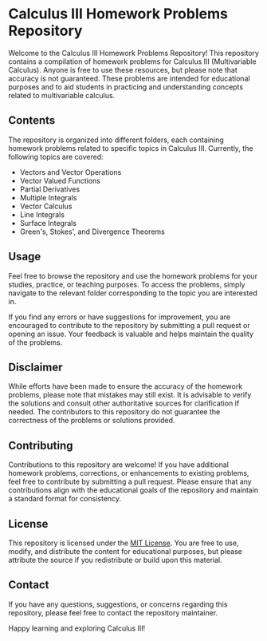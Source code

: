 # Calculus III Homework Problems Repository

Welcome to the Calculus III Homework Problems Repository! This repository contains a compilation of homework problems for Calculus III (Multivariable Calculus). Anyone is free to use these resources, but please note that accuracy is not guaranteed. These problems are intended for educational purposes and to aid students in practicing and understanding concepts related to multivariable calculus.

## Contents

The repository is organized into different folders, each containing homework problems related to specific topics in Calculus III. Currently, the following topics are covered:

- Vectors and Vector Operations
- Vector Valued Functions
- Partial Derivatives
- Multiple Integrals
- Vector Calculus
- Line Integrals
- Surface Integrals
- Green's, Stokes', and Divergence Theorems

## Usage

Feel free to browse the repository and use the homework problems for your studies, practice, or teaching purposes. To access the problems, simply navigate to the relevant folder corresponding to the topic you are interested in.

If you find any errors or have suggestions for improvement, you are encouraged to contribute to the repository by submitting a pull request or opening an issue. Your feedback is valuable and helps maintain the quality of the problems.

## Disclaimer

While efforts have been made to ensure the accuracy of the homework problems, please note that mistakes may still exist. It is advisable to verify the solutions and consult other authoritative sources for clarification if needed. The contributors to this repository do not guarantee the correctness of the problems or solutions provided.

## Contributing

Contributions to this repository are welcome! If you have additional homework problems, corrections, or enhancements to existing problems, feel free to contribute by submitting a pull request. Please ensure that any contributions align with the educational goals of the repository and maintain a standard format for consistency.

## License

This repository is licensed under the [MIT License](LICENSE). You are free to use, modify, and distribute the content for educational purposes, but please attribute the source if you redistribute or build upon this material.

## Contact

If you have any questions, suggestions, or concerns regarding this repository, please feel free to contact the repository maintainer.

Happy learning and exploring Calculus III!
